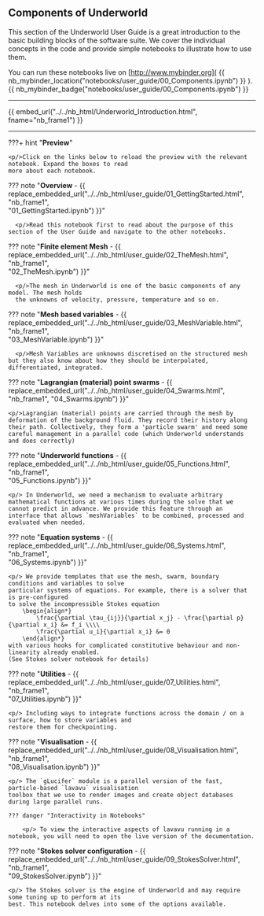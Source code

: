 ## Components of Underworld

This section of the Underworld User Guide is a great introduction to the basic building blocks of the software suite. We cover the individual concepts in the code and provide simple notebooks to illustrate how to use them.


You can run these notebooks live on [http://www.mybinder.org]( {{    nb_mybinder_location("notebooks/user_guide/00_Components.ipynb") }} ). {{ nb_mybinder_badge("notebooks/user_guide/00_Components.ipynb") }}

---

<!-- This embeds the notebook -->

{{ embed_url("../../nb_html/Underworld_Introduction.html", fname="nb_frame1") }}

---

???+ hint "**Preview**"

    <p/>Click on the links below to reload the preview with the relevant notebook. Expand the boxes to read
    more about each notebook.

??? note "**Overview** - {{ replace_embedded_url("../../nb_html/user_guide/01_GettingStarted.html",
                        "nb_frame1",  
                        "01_GettingStarted.ipynb") }}"

      <p/>Read this notebook first to read about the purpose of this section of the User Guide and navigate to the other notebooks.


??? note "**Finite element Mesh**   - {{
                      replace_embedded_url("../../nb_html/user_guide/02_TheMesh.html",
                            "nb_frame1",  
                            "02_TheMesh.ipynb") }}"

      <p/>The mesh in Underworld is one of the basic components of any model. The mesh holds
      the unknowns of velocity, pressure, temperature and so on.


??? note "**Mesh based variables**   - {{
                     replace_embedded_url("../../nb_html/user_guide/03_MeshVariable.html",
                            "nb_frame1",  
                            "03_MeshVariable.ipynb") }}"

      <p/>Mesh Variables are unknowns discretised on the structured mesh but they also know about how they should be interpolated, differentiated, integrated.



??? note "**Lagrangian (material) point swarms** - {{  
              replace_embedded_url("../../nb_html/user_guide/04_Swarms.html",
                                   "nb_frame1",
                                   "04_Swarms.ipynb") }}"

    <p/>Lagrangian (material) points are carried through the mesh by deformation of the background fluid. They record their history along their path. Collectively, they form a 'particle swarm' and need some careful management in a parallel code (which Underworld understands and does correctly)


??? note "**Underworld functions** - {{
                            replace_embedded_url("../../nb_html/user_guide/05_Functions.html",
                            "nb_frame1",  
                            "05_Functions.ipynb") }}"

    <p/> In Underworld, we need a mechanism to evaluate arbitrary mathematical functions at various times during the solve that we cannot predict in advance. We provide this feature through an interface that allows `meshVariables` to be combined, processed and evaluated when needed.

??? note "**Equation systems**  - {{ replace_embedded_url("../../nb_html/user_guide/06_Systems.html",
                            "nb_frame1",  
                            "06_Systems.ipynb") }}"

    <p/> We provide templates that use the mesh, swarm, boundary conditions and variables to solve
    particular systems of equations. For example, there is a solver that is pre-configured
    to solve the incompressible Stokes equation
        \begin{align*}
            \frac{\partial \tau_{ij}}{\partial x_j} - \frac{\partial p}{\partial x_i} &= f_i \\\\
            \frac{\partial u_i}{\partial x_i} &= 0
        \end{align*}
    with various hooks for complicated constitutive behaviour and non-linearity already enabled.
    (See Stokes solver notebook for details)


??? note "**Utilities** - {{ replace_embedded_url("../../nb_html/user_guide/07_Utilities.html",
                            "nb_frame1",  
                            "07_Utilities.ipynb") }}"

    <p/> Including ways to integrate functions across the domain / on a surface, how to store variables and
    restore them for checkpointing.

??? note "**Visualisation** - {{ replace_embedded_url("../../nb_html/user_guide/08_Visualisation.html",
                            "nb_frame1",  
                            "08_Visualisation.ipynb") }}"

    <p/> The `gLucifer` module is a parallel version of the fast, particle-based `lavavu` visualisation
    toolbox that we use to render images and create object databases during large parallel runs.

    ??? danger "Interactivity in Notebooks"

        <p/> To view the interactive aspects of lavavu running in a notebook, you will need to open the live version of the documentation.

??? note "**Stokes solver configuration** - {{ replace_embedded_url("../../nb_html/user_guide/09_StokesSolver.html",
                            "nb_frame1",  
                            "09_StokesSolver.ipynb") }}"

    <p/> The Stokes solver is the engine of Underworld and may require some tuning up to perform at its
    best. This notebook delves into some of the options available.
